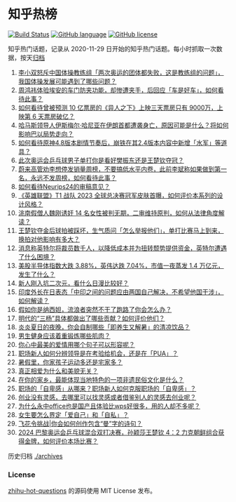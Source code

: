# 知乎热榜
[![Build Status](https://github.com/ToWeLong/zhihu-hot-questions/workflows/CI/badge.svg)](https://github.com/ToWeLong/zhihu-hot-questions/actions)
[![GitHub language](https://img.shields.io/badge/language-golang-orange.svg)](https://golang.org/)
[![GitHub license](https://img.shields.io/github/license/ToWeLong/zhihu-hot-questions)](https://github.com/ToWeLong/zhihu-hot-questions/blob/main/LICENSE)

知乎热门话题，记录从 2020-11-29 日开始的知乎热门话题。每小时抓取一次数据，按天[归档](./archives)

<!-- BEGIN -->

1. [李小双怒斥中国体操教练组「两次奥运的团体都失败，这是教练组的问题」，我国体操发展可能遇到了哪些问题？](https://www.zhihu.com/question/662991271)
1. [周鸿祎体验埃安的车门防夹功能，却惨遭夹手，后回应「车是好车」，如何看待此事？](https://www.zhihu.com/question/663015098)
1. [如何看待曾被预测 10 亿票房的《异人之下》上映三天票房只有 9000万，上映第 6 天票房破亿？](https://www.zhihu.com/question/662961559)
1. [哈马斯领导人伊斯梅尔·哈尼亚在伊朗首都遭袭身亡，原因可能是什么？将如何影响巴以局势走向？](https://www.zhihu.com/question/663066016)
1. [如何看待原神4.8版本剧情节奏后，崩铁在其2.4版本内容中新增「水军」等道具？](https://www.zhihu.com/question/662986455)
1. [此次奥运会乒乓球男子单打你是看好樊振东还是王楚钦夺冠？](https://www.zhihu.com/question/662794480)
1. [蔚来高管劝李想停发销量周榜，不要搞低水平内卷，此前李斌称如果做到第一名，永远不发周榜，如何看待此事？](https://www.zhihu.com/question/662996839)
1. [如何看待Neurips24的审稿意见？](https://www.zhihu.com/question/649291555)
1. [《英雄联盟》T1 战队 2023 全球总决赛冠军皮肤首曝，如何评价本系列的设计风格？](https://www.zhihu.com/question/663030534)
1. [洮南假僧人魏刚诱奸 14 名女性被判无期，二审维持原判，如何从法律角度解读？](https://www.zhihu.com/question/662924659)
1. [王楚钦夺金后球拍被踩坏，生气质问「怎么举报他们」，单打比赛马上到来，换拍对他影响有多大？](https://www.zhihu.com/question/663025648)
1. [消息称英特尔将裁员数千人，以降低成本并为扭转颓势提供资金，英特尔遭遇了什么困境？](https://www.zhihu.com/question/663056370)
1. [美股半导体指数大跌 3.88%，英伟达跌 7.04%，市值一夜蒸发 1.4 万亿元，发生了什么？](https://www.zhihu.com/question/663059771)
1. [新人刚入坑二次元，看什么日漫比较好？](https://www.zhihu.com/question/662780047)
1. [印度外长在日表态「中印之间的问题应由两国自己解决，不希望他国干涉」，如何解读？](https://www.zhihu.com/question/662991181)
1. [假如你是纳西妲，流浪者突然不干了跑路了你会怎么办？](https://www.zhihu.com/question/663031307)
1. [明代的“三杨”具体都做出了哪些贡献？如何评价他们？](https://www.zhihu.com/question/28847022)
1. [炎炎夏日的夜晚，你会自制哪些「即养生又解暑」的清凉饮品？](https://www.zhihu.com/question/662314043)
1. [男生健身应该着重锻炼哪些肌肉？](https://www.zhihu.com/question/662424371)
1. [你心中最美的爱情用哪个句子可以形容呢？](https://www.zhihu.com/question/661350118)
1. [职场新人如何分辨领导是在考验给机会，还是在「PUA」？](https://www.zhihu.com/question/662639656)
1. [暑假里，你家孩子运动多还是宅家多？](https://www.zhihu.com/question/662083442)
1. [真正相爱为什么和美貌无关？](https://www.zhihu.com/question/657400893)
1. [在你的家乡，最能体现当地特色的一项非遗民俗文化是什么？](https://www.zhihu.com/question/660838493)
1. [职场的「自卑感」从哪来？职场新人如何克服职场的「自卑感」？](https://www.zhihu.com/question/612078726)
1. [创业没有灵感，去哪里可以找灵感或者借鉴别人的灵感去创业呢？](https://www.zhihu.com/question/662750145)
1. [为什么永中office也是国产且体验比wps好很多，用的人却不多呢？](https://www.zhihu.com/question/661412908)
1. [女生要怎么界定「爱自己」和「自私」？](https://www.zhihu.com/question/661708965)
1. [飞花令挑战|你会如何创作包含“曼”字的诗句？](https://www.zhihu.com/question/661412801)
1. [2024 巴黎奥运会乒乓球混合双打决赛，孙颖莎王楚钦 4：2 力克朝鲜组合获得金牌，如何评价本场比赛？](https://www.zhihu.com/question/663015165)

<!-- END -->

历史归档 [./archives](./archives)


### License
[zhihu-hot-questions](https://github.com/towelong/zhihu-hot-questions) 的源码使用 MIT License 发布。